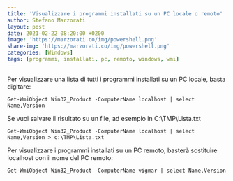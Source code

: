 ```yaml
---
title: 'Visualizzare i programmi installati su un PC locale o remoto'
author: Stefano Marzorati
layout: post
date: 2021-02-22 08:20:00 +0200
image: 'https://marzorati.co/img/powershell.png'
share-img: 'https://marzorati.co/img/powershell.png'
categories: [Windows]
tags: [programmi, installati, pc, remoto, windows, wmi]
---
```

Per visualizzare una lista di tutti i programmi installati su un PC locale, basta digitare:   

~~~batch
Get-WmiObject Win32_Product -ComputerName localhost | select Name,Version
~~~

Se vuoi salvare il risultato su un file, ad esempio in C:\TMP\Lista.txt 

~~~batch
Get-WmiObject Win32_Product -ComputerName localhost | select Name,Version > c:\TMP\Lista.txt
~~~

Per visualizzare i programmi installati su un PC remoto, basterà sostituire localhost con il nome del PC remoto:   

~~~batch
Get-WmiObject Win32_Product -ComputerName vigmar | select Name,Version
~~~